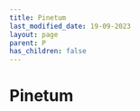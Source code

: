 ```yaml
---
title: Pinetum
last_modified_date: 19-09-2023
layout: page
parent: P
has_children: false
---
```


Pinetum
=======

